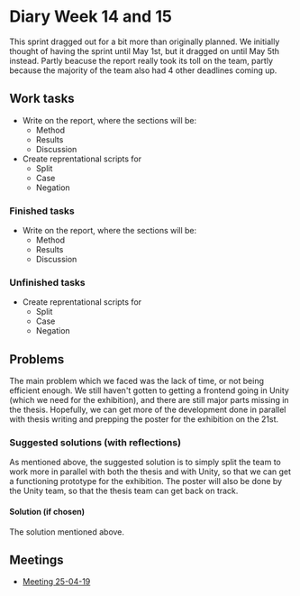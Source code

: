 # Diary Week 14 and 15

This sprint dragged out for a bit more than originally planned. We initially thought of having the sprint until May 1st, but it dragged on until May 5th instead. Partly beacuse the report really took its toll on the team, partly because the majority of the team also had 4 other deadlines coming up.

## Work tasks

- Write on the report, where the sections will be:
  - Method
  - Results
  - Discussion
- Create reprentational scripts for
  - Split
  - Case
  - Negation

### Finished tasks

- Write on the report, where the sections will be:
  - Method
  - Results
  - Discussion

### Unfinished tasks

- Create reprentational scripts for
  - Split
  - Case
  - Negation

## Problems

The main problem which we faced was the lack of time, or not being efficient enough. We still haven't gotten to getting a frontend going in Unity (which we need for the exhibition), and there are still major parts missing in the thesis. Hopefully, we can get more of the development done in parallel with thesis writing and prepping the poster for the exhibition on the 21st.

### Suggested solutions (with reflections)

As mentioned above, the suggested solution is to simply split the team to work more in parallel with both the thesis and with Unity, so that we can get a functioning prototype for the exhibition. The poster will also be done by the Unity team, so that the thesis team can get back on track.

#### Solution (if chosen)

The solution mentioned above.

## Meetings

- [Meeting 25-04-19](../meetings/meeting-25-04-19.md)